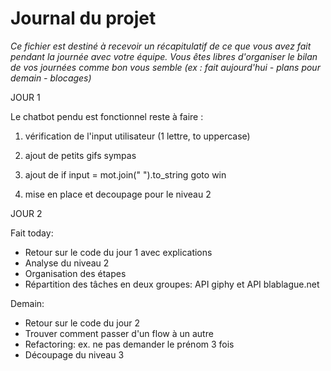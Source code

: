 # Journal du projet

*Ce fichier est destiné à recevoir un récapitulatif de ce que vous avez fait pendant la journée avec votre équipe. Vous êtes libres d'organiser le bilan de vos journées comme bon vous semble (ex : fait aujourd'hui - plans pour demain - blocages)*

JOUR 1

Le chatbot pendu est fonctionnel
reste à faire :

1) vérification de l'input utilisateur (1 lettre, to uppercase)
2) ajout de petits gifs sympas
3) ajout de if input = mot.join(" ").to_string goto win

4) mise en place et decoupage pour le niveau 2

JOUR 2

Fait today:
- Retour sur le code du jour 1 avec explications
- Analyse du niveau 2
- Organisation des étapes
- Répartition des tâches en deux groupes: API giphy et API blablague.net

Demain:
- Retour  sur le code du jour 2
- Trouver comment passer d'un flow à un autre
- Refactoring: ex. ne pas demander le prénom 3 fois
- Découpage du niveau 3
